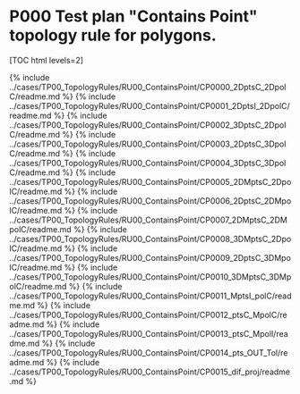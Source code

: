 # P000 Test plan "Contains Point" topology rule for polygons.

[TOC html levels=2]

{% include ../cases/TP00_TopologyRules/RU00_ContainsPoint/CP0000_2DptsC_2DpolC/readme.md %}
{% include ../cases/TP00_TopologyRules/RU00_ContainsPoint/CP0001_2DptsI_2DpolC/readme.md %}
{% include ../cases/TP00_TopologyRules/RU00_ContainsPoint/CP0002_3DptsC_2DpolC/readme.md %}
{% include ../cases/TP00_TopologyRules/RU00_ContainsPoint/CP0003_2DptsC_3DpolC/readme.md %}
{% include ../cases/TP00_TopologyRules/RU00_ContainsPoint/CP0004_3DptsC_3DpolC/readme.md %}
{% include ../cases/TP00_TopologyRules/RU00_ContainsPoint/CP0005_2DMptsC_2DpolC/readme.md %}
{% include ../cases/TP00_TopologyRules/RU00_ContainsPoint/CP0006_2DptsC_2DMpolC/readme.md %}
{% include ../cases/TP00_TopologyRules/RU00_ContainsPoint/CP0007_2DMptsC_2DMpolC/readme.md %}
{% include ../cases/TP00_TopologyRules/RU00_ContainsPoint/CP0008_3DMptsC_2DpolC/readme.md %}
{% include ../cases/TP00_TopologyRules/RU00_ContainsPoint/CP0009_2DptsC_3DMpolC/readme.md %}
{% include ../cases/TP00_TopologyRules/RU00_ContainsPoint/CP0010_3DMptsC_3DMpolC/readme.md %}
{% include ../cases/TP00_TopologyRules/RU00_ContainsPoint/CP0011_MptsI_polC/readme.md %}
{% include ../cases/TP00_TopologyRules/RU00_ContainsPoint/CP0012_ptsC_MpolC/readme.md %}
{% include ../cases/TP00_TopologyRules/RU00_ContainsPoint/CP0013_ptsC_MpolI/readme.md %}
{% include ../cases/TP00_TopologyRules/RU00_ContainsPoint/CP0014_pts_OUT_Tol/readme.md %}
{% include ../cases/TP00_TopologyRules/RU00_ContainsPoint/CP0015_dif_proj/readme.md %}





